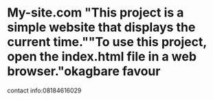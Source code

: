 # My-site.com "This project is a simple website that displays the current time.""To use this project, open the index.html file in a web browser."okagbare favour
contact info:08184616029 
